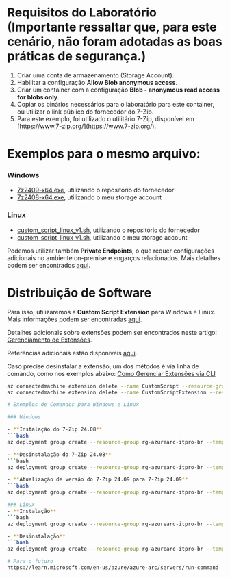 # Requisitos do Laboratório (Importante ressaltar que, para este cenário, não foram adotadas as boas práticas de segurança.)

1. Criar uma conta de armazenamento (Storage Account).
2. Habilitar a configuração **Allow Blob anonymous access**.
3. Criar um container com a configuração **Blob - anonymous read access for blobs only**.
4. Copiar os binários necessários para o laboratório para este container, ou utilizar o link público do fornecedor do 7-Zip.
5. Para este exemplo, foi utilizado o utilitário 7-Zip, disponível em [https://www.7-zip.org/](https://www.7-zip.org/).

# Exemplos para o mesmo arquivo:

### **Windows**
- [7z2409-x64.exe](https://www.7-zip.org/a/7z2409-x64.exe), utilizando o repositório do fornecedor
- [7z2408-x64.exe](https://arcboxapps.blob.core.windows.net/apps/7z2408-x64.exe), utilizando o meu storage account

### **Linux**
- [custom_script_linux_v1.sh](https://raw.githubusercontent.com/fabiotreze/AzureArcDemo/refs/heads/main/Lab2/custom_script_linux_v1.sh), utilizando o repositório do fornecedor
- [custom_script_linux_v1.sh](https://arcboxapps.blob.core.windows.net/apps/custom_script_linux_v1.sh), utilizando o meu storage account

Podemos utilizar também **Private Endpoints**, o que requer configurações adicionais no ambiente on-premise e engarços relacionados. Mais detalhes podem ser encontrados [aqui](https://learn.microsoft.com/en-us/azure/storage/common/storage-private-endpoints).

# Distribuição de Software

Para isso, utilizaremos a **Custom Script Extension** para Windows e Linux. Mais informações podem ser encontradas [aqui](https://learn.microsoft.com/en-us/azure/virtual-machines/extensions/custom-script-windows).

Detalhes adicionais sobre extensões podem ser encontrados neste artigo: [Gerenciamento de Extensões](https://learn.microsoft.com/en-us/azure/azure-arc/servers/manage-vm-extensions).

Referências adicionais estão disponíveis [aqui](https://github.com/microsoft/azure_arc/tree/main/azure_arc_servers_jumpstart/archive/extensions/arm).

Caso precise desinstalar a extensão, um dos métodos é via linha de comando, como nos exemplos abaixo:
[Como Gerenciar Extensões via CLI](https://learn.microsoft.com/en-us/azure/azure-arc/servers/manage-vm-extensions-cli)

```bash
az connectedmachine extension delete --name CustomScript --resource-group rg-azurearc-itpro-br --machine-name Arcbox-Ubuntu-01 --verbose
az connectedmachine extension delete --name CustomScriptExtension --resource-group rg-azurearc-itpro-br --machine-name ArcBox-Win2k25 --verbose

# Exemplos de Comandos para Windows e Linux

### Windows

- **Instalação do 7-Zip 24.08**
```bash
az deployment group create --resource-group rg-azurearc-itpro-br --template-file .\Windows_CS_Template.json --parameters .\Windows_CS_ParameteresInstall7zip.json --parameters vmName=ArcBox-Win2k25 --verbose

- **Desinstalação do 7-Zip 24.08**
```bash
az deployment group create --resource-group rg-azurearc-itpro-br --template-file .\Windows_CS_Template.json --parameters .\Windows_CS_ParameteresUninstall7zip.json --parameters vmName=ArcBox-Win2k25 --verbose

- **Atualização de versão do 7-Zip 24.09 para 7-Zip 24.09**
```bash
az deployment group create --resource-group rg-azurearc-itpro-br --template-file .\Windows_CS_Template.json --parameters .\Windows_CS_ParameteresInstall7zip09.json --parameters vmName=ArcBox-Win2k25 --verbose

### Linux
- **Instalação**
```bash
az deployment group create --resource-group rg-azurearc-itpro-br --template-file .\Linux_CS_Template.json --parameters .\Linux_CS_ParameteresMotdInstall.json --parameters vmName=Arcbox-Ubuntu-01 --verbose

- **Desinstalação**
```bash
az deployment group create --resource-group rg-azurearc-itpro-br --template-file .\Linux_CS_Template.json --parameters .\Linux_CS_ParameteresMotdUninstall.json --parameters vmName=Arcbox-Ubuntu-01 --verbose

# Para o futuro
https://learn.microsoft.com/en-us/azure/azure-arc/servers/run-command